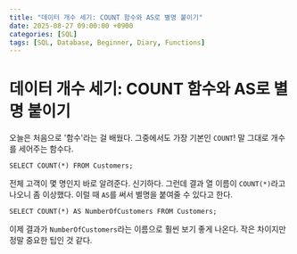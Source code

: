 ```yaml
---
title: "데이터 개수 세기: COUNT 함수와 AS로 별명 붙이기"
date: 2025-08-27 09:00:00 +0900
categories: [SQL]
tags: [SQL, Database, Beginner, Diary, Functions]
---
```


# 데이터 개수 세기: COUNT 함수와 AS로 별명 붙이기

오늘은 처음으로 '함수'라는 걸 배웠다. 그중에서도 가장 기본인 `COUNT`! 말 그대로 개수를 세어주는 함수다.

`SELECT COUNT(*) FROM Customers;`

전체 고객이 몇 명인지 바로 알려준다. 신기하다. 그런데 결과 열 이름이 `COUNT(*)`라고 나오니 좀 이상했다. 이럴 때 `AS`를 써서 별명을 붙여줄 수 있다고 한다.

`SELECT COUNT(*) AS NumberOfCustomers FROM Customers;`

이제 결과가 `NumberOfCustomers`라는 이름으로 훨씬 보기 좋게 나온다. 작은 차이지만 정말 중요한 팁인 것 같다.
